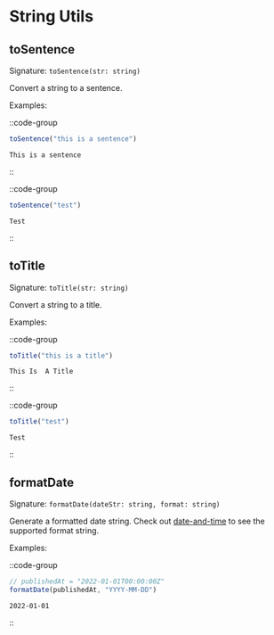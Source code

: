 # String Utils

## toSentence

Signature: `toSentence(str: string)`

Convert a string to a sentence.

Examples:

::code-group
```javascript [Expression]
toSentence("this is a sentence")
```
``` [Output]
This is a sentence
```
::

::code-group
```javascript [Expression]
toSentence("test")
```
``` [Output]
Test
```
::

## toTitle

Signature: `toTitle(str: string)`

Convert a string to a title.

Examples:

::code-group
```javascript [Expression]
toTitle("this is a title")
```
``` [Output]
This Is  A Title
```
::

::code-group
```javascript [Expression]
toTitle("test")
```
``` [Output]
Test
```
::

## formatDate

Signature: `formatDate(dateStr: string, format: string)`

Generate a formatted date string. Check out [date-and-time](https://github.com/knowledgecode/date-and-time#formatdateobj-arg-utc) to see the supported format string.

Examples:

::code-group
```javascript [Expression]
// publishedAt = "2022-01-01T00:00:00Z"
formatDate(publishedAt, "YYYY-MM-DD")
```
``` [Output]
2022-01-01
```
::
